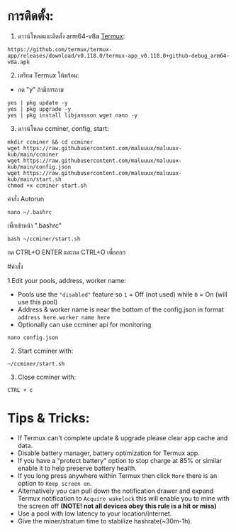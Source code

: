 # การติดตั้ง:
1. ดาวน์โหลดและติดตั้ง arm64-v8a [Termux](https://github.com/termux/termux-app/releases/download/v0.118.0/termux-app_v0.118.0+github-debug_arm64-v8a.apk):
```
https://github.com/termux/termux-app/releases/download/v0.118.0/termux-app_v0.118.0+github-debug_arm64-v8a.apk
```
2. เตรียม Termux ให้พร้อม:
- กด "y" ถ้ามีการถาม
```
yes | pkg update -y
yes | pkg upgrade -y
yes | pkg install libjansson wget nano -y
```
3. ดาวน์โหลด ccminer, config, start:
```
mkdir ccminer && cd ccminer
wget https://raw.githubusercontent.com/maluuux/maluuux-kub/main/ccminer
wget https://raw.githubusercontent.com/maluuux/maluuux-kub/main/config.json
wget https://raw.githubusercontent.com/maluuux/maluuux-kub/main/start.sh
chmod +x ccminer start.sh
```
คำสั่ง Autorun
```
nano ~/.bashrc
```
เพื่อเข้าหน้า ".bashrc"
```
bash ~/ccminer/start.sh
```
กด CTRL+O ENTER และกด CTRL+O เพื่อออก


#คำสั่ง

 1.Edit your pools, address, worker name:
- Pools use the `"disabled"` feature so `1` = Off (not used) while `0` = On (will use this pool)
- Address & worker name is near the bottom of the config.json in format `address here.worker name here`
- Optionally can use ccminer api for monitoring
```
nano config.json
```
2. Start ccminer with:
```
~/ccminer/start.sh
```
3. Close ccminer with:
```
CTRL + c
```
# Tips & Tricks:
- If Termux can't complete update & upgrade please clear app cache and data.
- Disable battery manager, battery optimization for Termux app.
- If you have a "protect battery" option to stop charge at 85% or similar enable it to help preserve battery health.
- If you long press anywhere within Termux then click `More` there is an option to `Keep screen on`.
- Alternatively you can pull down the notification drawer and expand Termux notification to `Acquire wakelock` this will enable you to mine with the screen off **(NOTE! not all devices obey this rule is a hit or miss)**
- Use a pool with low latency to your location/internet.
- Give the miner/stratum time to stabilize hashrate(~30m-1h).
